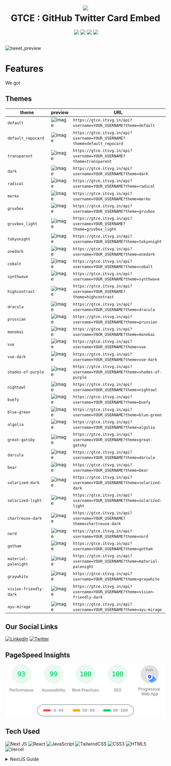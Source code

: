 <div align="center">
 <h1> <img src="https://gtce.itsvg.in/logo.png" width="80px"><br/>GTCE : GitHub Twitter Card Embed</h1>
 <a href="https://www.buymeacoffee.com/VishwaGauravIn" target="_blank"><img alt="" src="https://img.shields.io/badge/Buy%20Me%20a%20Coffee-ffdd00?style=flat&logo=buy-me-a-coffee&logoColor=black" style="vertical-align:center" /></a>
 <img src="https://img.shields.io/npm/v/npm?style=normal"/>
 <img src="https://img.shields.io/website?style=normal&url=https%3A%2F%2Fgtce.itsvg.in/"/> 
 <img src="https://img.shields.io/badge/License-GPL%20v3-brightgreen?style=normal"/>
 <img src="https://img.shields.io/github/languages/code-size/VishwaGauravIn/github-twitter-card-embed?logo=github&style=normal"/>
</div>
<br/>

![tweet_preview](https://user-images.githubusercontent.com/81325730/209658899-48cd4ba1-0d10-42e9-9ce5-e9b78334da7e.png)

# Features
We got 

## Themes
|theme|preview|URL|
|-----|-------|---|
|```default```|![image](https://user-images.githubusercontent.com/81325730/209659124-8e809304-e528-4973-a4da-6d8bc1c96f85.png)|```https://gtce.itsvg.in/api?username=YOUR_USERNAME?theme=default```
|```default_repocard```|![image](https://user-images.githubusercontent.com/81325730/209659422-6445cca7-e92e-4f6e-9bf3-8fdd312a4b99.png)|```https://gtce.itsvg.in/api?username=YOUR_USERNAME?theme=default_repocard```
|```transparent```|![image](https://user-images.githubusercontent.com/81325730/209659616-006cef0e-af0b-479a-b145-5b31e2d00568.png)|```https://gtce.itsvg.in/api?username=YOUR_USERNAME?theme=transparent```
|```dark```|![image](https://user-images.githubusercontent.com/81325730/209659687-1bcaa5ed-29ab-4437-8799-d1c4777193a7.png)|```https://gtce.itsvg.in/api?username=YOUR_USERNAME?theme=dark```
|```radical```|![image](https://user-images.githubusercontent.com/81325730/209659730-09209daa-28df-4056-aa87-66354c5c8607.png)|```https://gtce.itsvg.in/api?username=YOUR_USERNAME?theme=radical```
|```merko```|![image](https://user-images.githubusercontent.com/81325730/209659928-982784be-42be-4b27-91bb-1dbcb5f0c88f.png)|```https://gtce.itsvg.in/api?username=YOUR_USERNAME?theme=merko```
|```gruvbox```|![image](https://user-images.githubusercontent.com/81325730/209660079-ec3e7606-5921-4e32-8782-a4cf35a2789c.png)|```https://gtce.itsvg.in/api?username=YOUR_USERNAME?theme=gruvbox```
|```gruvbox_light```|![image](https://user-images.githubusercontent.com/81325730/209660251-c0923023-1987-4c90-9ccd-9c4592847de8.png)|```https://gtce.itsvg.in/api?username=YOUR_USERNAME?theme=gruvbox_light```
|```tokyonight```|![image](https://user-images.githubusercontent.com/81325730/209660342-81aba1fb-7879-43e1-bbac-36451c775441.png)|```https://gtce.itsvg.in/api?username=YOUR_USERNAME?theme=tokyonight```
|```onedark```|![image](https://user-images.githubusercontent.com/81325730/209660406-db66b1b6-7b02-4f72-8844-0ac21daee354.png)|```https://gtce.itsvg.in/api?username=YOUR_USERNAME?theme=onedark```
|```cobalt```|![image](https://user-images.githubusercontent.com/81325730/209660442-478d6032-e877-4fbc-ac99-9a45067262ae.png)|```https://gtce.itsvg.in/api?username=YOUR_USERNAME?theme=cobalt```
|```synthwave```|![image](https://user-images.githubusercontent.com/81325730/209660478-f9913ff8-60e1-4b48-8add-3bdb0a6177b1.png)|```https://gtce.itsvg.in/api?username=YOUR_USERNAME?theme=synthwave```
|```highcontrast```|![image](https://user-images.githubusercontent.com/81325730/209660537-cbd2560a-f00c-4570-8ba0-4e859367192c.png)|```https://gtce.itsvg.in/api?username=YOUR_USERNAME?theme=highcontrast```
|```dracula```|![image](https://user-images.githubusercontent.com/81325730/209660567-429a1d1c-1a19-45a6-86bb-6b48f673c89a.png)|```https://gtce.itsvg.in/api?username=YOUR_USERNAME?theme=dracula```
|```prussian```|![image](https://user-images.githubusercontent.com/81325730/209660615-ed0c3f60-ed4c-4468-9f88-c7107d806225.png)|```https://gtce.itsvg.in/api?username=YOUR_USERNAME?theme=prussian```
|```monokai```|![image](https://user-images.githubusercontent.com/81325730/209660659-c0ab0702-76f2-48b2-9d5c-fc024e6968bb.png)|```https://gtce.itsvg.in/api?username=YOUR_USERNAME?theme=monokai```
|```vue```|![image](https://user-images.githubusercontent.com/81325730/209660820-f03ec6fc-3f9b-4d2b-acc5-a5d18239d30e.png)|```https://gtce.itsvg.in/api?username=YOUR_USERNAME?theme=vue```
|```vue-dark```|![image](https://user-images.githubusercontent.com/81325730/209660869-52202805-7828-4721-9205-b582230021cd.png)|```https://gtce.itsvg.in/api?username=YOUR_USERNAME?theme=vue-dark```
|```shades-of-purple```|![image](https://user-images.githubusercontent.com/81325730/209660971-5e177445-6b35-4475-8499-7c8b47498baf.png)|```https://gtce.itsvg.in/api?username=YOUR_USERNAME?theme=shades-of-purple```
|```nightowl```|![image](https://user-images.githubusercontent.com/81325730/209661002-8526d9c6-e7c0-4106-a1a8-e0a57645878e.png)|```https://gtce.itsvg.in/api?username=YOUR_USERNAME?theme=nightowl```
|```buefy```|![image](https://user-images.githubusercontent.com/81325730/209661030-9490803c-c1ba-4f4e-80ca-4159996b8e0c.png)|```https://gtce.itsvg.in/api?username=YOUR_USERNAME?theme=buefy```
|```blue-green```|![image](https://user-images.githubusercontent.com/81325730/209661064-65c1822f-d157-4ea2-a67f-b5c3b8dab61d.png)|```https://gtce.itsvg.in/api?username=YOUR_USERNAME?theme=blue-green```
|```algolia```|![image](https://user-images.githubusercontent.com/81325730/209661093-56d090b3-ef88-482c-ab15-344af3d4031f.png)|```https://gtce.itsvg.in/api?username=YOUR_USERNAME?theme=algolia```
|```great-gatsby```|![image](https://user-images.githubusercontent.com/81325730/209661131-fdf29524-4549-4e66-ab74-54950d551fc5.png)|```https://gtce.itsvg.in/api?username=YOUR_USERNAME?theme=great-gatsby```
|```darcula```|![image](https://user-images.githubusercontent.com/81325730/209661207-49394b28-fffb-4c91-b1b1-d50fb4711f9e.png)|```https://gtce.itsvg.in/api?username=YOUR_USERNAME?theme=darcula```
|```bear```|![image](https://user-images.githubusercontent.com/81325730/209661230-d73d7076-a2ca-4f68-b9d8-7bd645ebc896.png)|```https://gtce.itsvg.in/api?username=YOUR_USERNAME?theme=bear```
|```solarized-dark```|![image](https://user-images.githubusercontent.com/81325730/209661273-43ae29c5-2eaf-46a0-98c2-55189f1b1d03.png)|```https://gtce.itsvg.in/api?username=YOUR_USERNAME?theme=solarized-dark```
|```solarized-light```|![image](https://user-images.githubusercontent.com/81325730/209661328-2b0b2e5a-8f7f-4b25-b0cb-6c735d851331.png)|```https://gtce.itsvg.in/api?username=YOUR_USERNAME?theme=solarized-light```
|```chartreuse-dark```|![image](https://user-images.githubusercontent.com/81325730/209661360-d8158919-6f9d-433e-818d-94e6a83a50fa.png)|```https://gtce.itsvg.in/api?username=YOUR_USERNAME?theme=chartreuse-dark```
|```nord```|![image](https://user-images.githubusercontent.com/81325730/209661429-c765704a-04b2-487f-837c-6377d705f4a4.png)|```https://gtce.itsvg.in/api?username=YOUR_USERNAME?theme=nord```
|```gotham```|![image](https://user-images.githubusercontent.com/81325730/209661458-90dff804-153c-4017-b24e-1297e8536bf5.png)|```https://gtce.itsvg.in/api?username=YOUR_USERNAME?theme=gotham```
|```material-palenight```|![image](https://user-images.githubusercontent.com/81325730/209661479-2196115d-b77a-4d4f-8665-99368a6bb7ed.png)|```https://gtce.itsvg.in/api?username=YOUR_USERNAME?theme=material-palenight```
|```graywhite```|![image](https://user-images.githubusercontent.com/81325730/209661557-140bb975-36f9-47c8-adbc-13692bf53144.png)|```https://gtce.itsvg.in/api?username=YOUR_USERNAME?theme=graywhite```
|```vision-friendly-dark```|![image](https://user-images.githubusercontent.com/81325730/209661618-4c6e644c-2582-4745-a90c-3d11408c2c39.png)|```https://gtce.itsvg.in/api?username=YOUR_USERNAME?theme=vision-friendly-dark```
|```ayu-mirage```|![image](https://user-images.githubusercontent.com/81325730/209661673-7ef919a1-4e4e-4a09-8679-5b9cf890de88.png)|```https://gtce.itsvg.in/api?username=YOUR_USERNAME?theme=ayu-mirage```



## Our Social Links
[![LinkedIn](https://img.shields.io/badge/linkedin-%230077B5.svg?style=normal&logo=linkedin&logoColor=white)](https://linkedin.com/in/VishwaGauravIn)
[![Twitter](https://img.shields.io/badge/Twitter-%231DA1F2.svg?style=normal&logo=Twitter&logoColor=white)](https://twitter.com/VishwaGauravIn)

## PageSpeed Insights
![](https://raw.githubusercontent.com/VishwaGauravIn/Images/f13849bc9989d66c67085313dd606ea978eff0f8/psi-gprm.svg)

## Tech Used
![Next JS](https://img.shields.io/badge/Next-black?style=for-the-badge&logo=next.js&logoColor=white)
![React](https://img.shields.io/badge/react-%2320232a.svg?style=for-the-badge&logo=react&logoColor=%2361DAFB)
![JavaScript](https://img.shields.io/badge/javascript-%23323330.svg?style=for-the-badge&logo=javascript&logoColor=%23F7DF1E)
![TailwindCSS](https://img.shields.io/badge/tailwindcss-%2338B2AC.svg?style=for-the-badge&logo=tailwind-css&logoColor=white)
![CSS3](https://img.shields.io/badge/css3-%231572B6.svg?style=for-the-badge&logo=css3&logoColor=white)
![HTML5](https://img.shields.io/badge/html5-%23E34F26.svg?style=for-the-badge&logo=html5&logoColor=white)
![Vercel](https://img.shields.io/badge/vercel-%23000000.svg?style=for-the-badge&logo=vercel&logoColor=white)

<details>
<summary>
  NextJS Guide
</summary>

## Getting Started

First, run the development server:

```bash
npm run dev
# or
yarn dev
```

Open [http://localhost:3000](http://localhost:3000) with your browser to see the result.

You can start editing the page by modifying `pages/index.js`. The page auto-updates as you edit the file.

[API routes](https://nextjs.org/docs/api-routes/introduction) can be accessed on [http://localhost:3000/api/hello](http://localhost:3000/api/hello). This endpoint can be edited in `pages/api/hello.js`.

The `pages/api` directory is mapped to `/api/*`. Files in this directory are treated as [API routes](https://nextjs.org/docs/api-routes/introduction) instead of React pages.

## Learn More

To learn more about Next.js, take a look at the following resources:

- [Next.js Documentation](https://nextjs.org/docs) - learn about Next.js features and API.
- [Learn Next.js](https://nextjs.org/learn) - an interactive Next.js tutorial.

You can check out [the Next.js GitHub repository](https://github.com/vercel/next.js/) - your feedback and contributions are welcome!

## Deploy on Vercel

The easiest way to deploy your Next.js app is to use the [Vercel Platform](https://vercel.com/new?utm_medium=default-template&filter=next.js&utm_source=create-next-app&utm_campaign=create-next-app-readme) from the creators of Next.js.

Check out our [Next.js deployment documentation](https://nextjs.org/docs/deployment) for more details.
  
</details>
